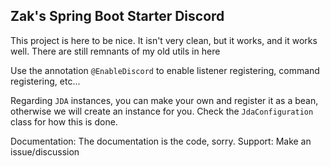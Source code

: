## Zak's Spring Boot Starter Discord

This project is here to be nice. It isn't very clean, but it works, and it works well. There are still remnants of my old utils in here

Use the annotation `@EnableDiscord` to enable listener registering, command registering, etc...

Regarding `JDA` instances, you can make your own and register it as a bean, otherwise we will create an instance for you. Check the `JdaConfiguration` class for how this is done.

Documentation: The documentation is the code, sorry.
Support: Make an issue/discussion